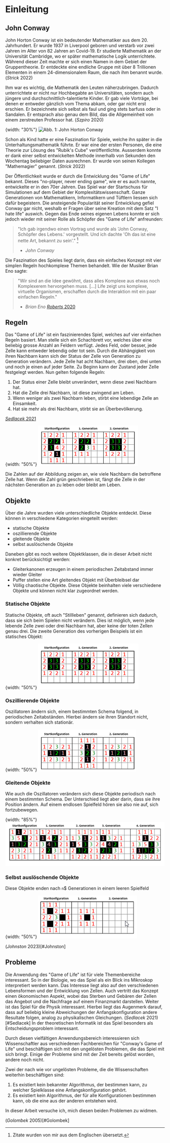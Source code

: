 # Einleitung

## John Conway
John Horton Conway ist ein bedeutender Mathematiker aus dem 20. Jahrhundert. Er wurde 1937 in Liverpool geboren und verstarb vor zwei Jahren im Alter von 82 Jahren an Covid-19. Er studierte Mathematik an der Universität Cambridge, wo er später mathematische Logik unterrichtete. Während dieser Zeit machte er sich einen Namen in dem Gebiet der Gruppentheorie. Er entdeckte eine endliche Gruppe mit über 8 Trillionen Elementen in einem 24-dimensionalem Raum, die nach ihm benannt wurde. (*Strick* 2022)

Ihm war es wichtig, die Mathematik den Leuten näherzubringen. Dadurch unterrichtete er nicht nur Hochbegabte an Universitäten, sondern auch jüngere und durchschnittlich-talentierte Kinder. Er gab viele Vorträge, bei denen er entweder gänzlich vom Thema abkam, oder gar nicht erst erschien. Er bezeichnete sich selbst als faul und ging stets barfuss oder in Sandalen. Er entsprach also genau dem Bild, das die Allgemeinheit von einem zerstreuten Professor hat. (*Szpiro* 2020)

{width: "30%"}
![Abb. 1: John Horton Conway](conway.png) 


Schon als Kind hatte er eine Faszination für Spiele, welche ihn später in die Unterhaltungsmathematik führte. Er war eine der ersten Personen, die eine Theorie zur Lösung des "Rubik's Cube" veröffentlichte. Ausserdem konnte er dank einer selbst entwickelten Methode innerhalb von Sekunden den Wochentag beliebiger Daten ausrechnen. Er wurde von seinen Kollegen "Mathemagier" genannt. (*Strick* 2022)

Der Öffentlichkeit wurde er durch die Entwicklung des "Game of Life" bekannt. Dieses "no-player, never ending game", wie er es auch nannte, entwickelte er in den 70er Jahren. Das Spiel war der Startschuss für Simulationen auf dem Gebiet der Komplexitätswissenschaft. Ganze Generationen von Mathematikern, Informatikern und Tüftlern liessen sich dafür begeistern. Die ansteigende Popularität seiner Entwicklung gefiel Conway gar nicht, weshalb er Fragen über seine Kreation mit dem Satz "I hate life" auswich. Gegen das Ende seines eigenen Lebens konnte er sich jedoch wieder mit seiner Rolle als Schöpfer des "Game of Life" anfreunden: 

> "Ich gab irgendwo einen Vortrag und wurde als 'John Conway, Schöpfer des Lebens.' vorgestellt. Und ich dachte 'Oh das ist eine nette Art, bekannt zu sein'." [^footnote-1]
>
> - *John Conway*

Die Faszination des Spieles liegt darin, dass ein einfaches Konzept mit vier simplen Regeln hochkomplexe Themen behandelt. Wie der Musiker Brian Eno sagte:

> "Wir sind an die Idee gewöhnt, dass alles Komplexe aus etwas noch Komplexerem hervorgehen muss. […] Life zeigt uns komplexe, virtuelle Organismen, erschaffen durch die Interaktion mit ein paar einfachen Regeln." 
> 
> - *Brian Eno* [*Roberts* 2020](#Roberts)

[^footnote-1]: Zitate wurden von mir aus dem Englischen übersetzt.

## Regeln

Das "Game of Life" ist ein faszinierendes Spiel, welches auf vier einfachen Regeln basiert. Man stelle sich ein Schachbrett vor, welches über eine beliebig grosse Anzahl an Feldern verfügt. Jedes Feld, oder besser, jede Zelle kann entweder lebendig oder tot sein. Durch die Abhängigkeit von ihren Nachbarn kann sich der Status der Zelle von Generation zu Generation verändern. Jede Zelle hat acht Nachbarn, drei oben, drei unten und noch je einen auf jeder Seite. Zu Beginn kann der Zustand jeder Zelle festgelegt werden. Nun gelten folgende Regeln:

1.	Der Status einer Zelle bleibt unverändert, wenn diese zwei Nachbarn hat.
2.	Hat die Zelle drei Nachbarn, ist diese zwingend am Leben.
3.	Wenn weniger als zwei Nachbarn leben, stirbt eine lebendige Zelle an Einsamkeit.
4.	Hat sie mehr als drei Nachbarn, stirbt sie an Überbevölkerung.

[*Sedlacek* 2021](#Sedlacek)

{width: "50%"}
![Abb. 2: Lebensentwicklung](Lebensentwicklung.png)  

Die Zahlen auf der Abbildung zeigen an, wie viele Nachbarn die betroffene Zelle hat. Wenn die Zahl grün geschrieben ist, fängt die Zelle in der nächsten Generation an zu leben oder bleibt am Leben.

## Objekte   

Über die Jahre wurden viele unterschiedliche Objekte entdeckt. Diese können in verschiedene Kategorien eingeteilt werden:

- statische Objekte
- oszillierende Objekte
- gleitende Objekte
- selbst auslöschende Objekte


Daneben gibt es noch weitere Objektklassen, die in dieser Arbeit nicht konkret berücksichtigt werden:

- Gleiterkanonen erzeugen in einem periodischen Zeitabstand immer wieder Gleiter
- Puffer stellen eine Art gleitendes Objekt mit Überbleibsel dar
- Völlig chaotische Objekte. Diese Objekte beinhalten viele verschiedene Objekte und können nicht klar zugeordnet werden.


### Statische Objekte

Statische Objekte, oft auch "Stillleben" genannt, definieren sich dadurch, dass sie sich beim Spielen nicht verändern. Dies ist möglich, wenn jede lebende Zelle zwei oder drei Nachbarn hat, aber keine der toten Zellen genau drei.
Die zweite Generation des vorherigen Beispiels ist ein statisches Objekt:


{width: "50%"}
![Abb. 3: Statisches Objekt](stable_gb.png)  


### Oszillierende Objekte

Oszillatoren ändern sich, einem bestimmten Schema folgend, in periodischen Zeitabständen. Hierbei ändern sie ihren Standort nicht, sondern verhalten sich stationär.



{width: "50%"}
![Abb. 4: Oszillierendes Objekt](oscillator_gb.png)  

### Gleitende Objekte

Wie auch die Oszillatoren verändern sich diese Objekte periodisch nach einem bestimmten Schema. Der Unterschied liegt aber darin, dass sie ihre Position ändern. Auf einem endlosen Spielfeld hören sie also nie auf, sich fortzubewegen.



{width: "85%"}
![Abb. 5: Gleitendes Objekt](Gleiter_gb.png)  


### Selbst auslöschende Objekte

Diese Objekte enden nach `n`$ Generationen in einem leeren Spielfeld


{width: "50%"}
![Abb. 6: Selbst auslöschendes Objekt](erased_gb.png)    

(*Johnston* 2023)[#Johnston]

## Probleme

Die Anwendung des "Game of Life" ist für viele Themenbereiche interessant. So in der Biologie, wo das Spiel als ein Blick ins Mikroskop interpretiert werden kann. Das Interesse liegt also auf den verschiedenen Lebensformen und der Entwicklung von Zellen. Auch vertritt das Konzept einen ökonomischen Aspekt, wobei das Sterben und Gebären der Zellen das Angebot und die Nachfrage auf einem Finanzmarkt darstellen. Weiter ist das Spiel für die Physik interessant. Hierbei liegt das Augenmerk darauf, dass auf beliebig kleine Abweichungen der Anfangskonfiguration andere Resultate folgen, analog zu physikalischen Gleichungen. (*Sedlacek* 2021)[#Sedlacek] In der theoretischen Informatik ist das Spiel besonders als Entscheidungsproblem interessant.

Durch diesen vielfältigen Anwendungsbereich interessieren sich Wissenschaftler aus verschiedenen Fachbereichen für "Conway's Game of Life" und beschäftigen sich mit den ungelösten Problemen, die das Spiel mit sich bringt. Einige der Probleme sind mit der Zeit bereits gelöst worden, andere noch nicht. 

Zwei der nach wie vor ungelösten Probleme, die die Wissenschaften weiterhin beschäftigen sind:

1. Es existiert kein bekannter Algorithmus, der bestimmen kann, zu welcher Spielklasse eine Anfangskonfiguration gehört. 
2. Es existiert kein Algorithmus, der für alle Konfigurationen bestimmen kann, ob die eine aus der anderen entstehen wird.

In dieser Arbeit versuche ich, mich diesen beiden Problemen zu widmen.

(*Golombek* 2005)[#Golombek]



